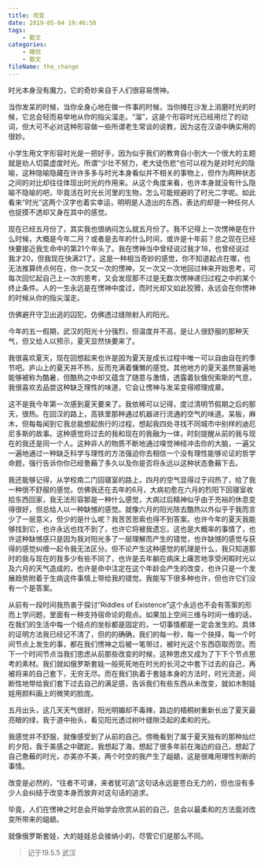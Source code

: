 ```yaml
---
title: 改变
date: 2019-05-04 19:46:58
tags:
    - 散文
categories:
    - 瞎侃
    - 散文
fileName: the_change
---
```

时光本身没有魔力，它的奇妙来自于人们很容易愣神。

当你发呆的时候，当你全身心地在做一件事的时候，当你摊在沙发上消磨时光的时候，它总会轻而易举地从你的指尖溜走。“溜”，这是个形容时光已经用烂了的动词，但大可不必对这种形容做一些所谓老生常谈的说教，因为这在汉语中确实用的很妙。

小学生用文字形容时光是一把好手，因为似乎我们的教育自小到大一个很大的主题就是劝人切莫虚度时光。所谓“少壮不努力，老大徒伤悲”也可以视为是对时光的隐喻，这种隐喻隐藏在许许多多与时光本身看似并不相关的事物上，但作为两种状态之间的对比却往往体现出时光的作用来。从这个角度来看，也许本身就没有什么隐喻不隐喻的吧，毕竟活在时光长河里的生物，怎么可能规避的了时光二字呢。如此看来“时光”这两个汉字也着实幸运，明明是人造出的东西，表达的却是一种任何人也捉摸不透却又身在其中的感觉。

现在已经五月份了，其实我也很纳闷怎么就五月份了。我不记得上一次愣神是在什么时候，大概是今年二月？或者是去年的什么时间，或许是十年前？总之现在已经快要接近我生命中的第21个年头了。我在愣神当中曾经说过我才18，也曾经说过我才20，但我现在快满21了。这是一种相当奇妙的感觉，你不知道起点在哪，也无法推算终点何在，你一次又一次的愣神，又一次又一次地回过神来开始思考，可每次回忆起自己上一次的思考，又会发现那不过是无数次愣神递归过程之中的某个终止条件。人的一生永远是在愣神中度过，而时光却又如此狡猾，永远会在你愣神的时候从你的指尖溜走。

仿佛避开守卫出逃的囚犯，仿佛透过缝隙射入的阳光。

今年的五一假期，武汉的阳光十分强烈，但温度并不高，是让人很舒服的那种天气，但又给人以预示，夏天显然快要来了。

我很喜欢夏天，现在回想起来也许是因为夏天是成长过程中唯一可以自由自在的季节吧。庐山上的夏天并不热，反而充满着慵懒的感觉。其他地方的夏天虽然普遍地能够被称为酷暑，但酷热之中却又蕴含了随意与激情，透露着狄俄倪索斯的气息，我很喜欢去品尝这种缺乏理性的味道，它会让愣神与发呆变得顺理成章。

这不是我今年第一次感到夏天要来了。我依稀可以记得，度过清明节假期之后的那天，很热。在回汉的路上，高铁里那种通过机器进行流通的空气的味道。呆板，麻木，但每每闻到它我总能想起旅行的过程，想起我四处寻找不同城市中别样的迪厄尼多斯的故事。这种感觉将过去的我和现在的我融为一体，时刻提醒从前的我与现在的我还是同一个人。这种非人的物质不断地通过嗅觉神经冲击你的大脑，一遍又一遍地通过一种缺乏科学与理性的方法强迫你去相信一个没有理性能够论证的哲学命题，强行告诉你你已经惫藾了多久以及你是否将永远以这种状态惫藾下去。

我还能够记得，从学校南二门回寝室的路上，四月的空气显得过于闷热了，给了我一种很不舒服的感觉。仿佛我还在去年的6月，大病初愈在六月的烈阳下回寝室收拾东西回家，我无法形容那是一种什么感觉，大病过后精神似乎由于充裕的休息变得很好，但总给人以一种缺憾的感觉。就像六月的阳光除去酷热以外似乎于我而言少了一层意义，但少的是什么呢？我苦苦思索也得不到答案。也许今年的夏天我能够找到它，也许永远也找不到了，也许它将被我遗忘，这也是大概率的事情了，也许这种缺憾感只是因为我对阳光多了一层理解而产生的错觉，也许缺憾的感觉与获得的感觉纠缠一起令我无法区分。但不论产生这种感觉的机理是什么，我只知道那时的我与现在的我多少有些不同了，也许是去年躺在病床上痛苦地享受闲暇时光以及六月的天气造成的，也许是命中注定在这个年龄会产生的改变，也许只是一个发展趋势附着于生病这件事情上带给我的错觉。我能写下很多种也许，但也许它们没有一个是答案。

从前有一段时间我热衷于探讨“Riddles of Existence”这个永远也不会有答案的形而上学问题，里面有一种支持宿命论的观点。如果加上空间三维与时间一维的话，在我们的生活中每一个结点的坐标都是固定的，一切事情都是一定会发生的。具体的证明方法我已经记不清了，但的的确确，我们的每一秒，每一个抉择，每一个时间节点上发生的事，都在我们愣神之后被一笔带过，被时光这个东西窃取而空。而下一个时间节点当我们思虑从前那些改变的时候，这种思虑又成为了下下个节点思考的素材。我们就如俄罗斯套娃一般死死地在时光的长河之中套下过去的自己，再被将来的自己套下，无穷无尽。而在我们执着于套娃本身的方法时，时光流逝，间断性地带给我们套下过去自己的满足感，告诉我们有些东西从未改变，就如木制娃娃用颜料画上的微笑的脸庞。

五月出头，这几天天气很好，阳光明媚却不毒辣，路边的梧桐树重新长出了夏天最亮眼的绿，我于道中抬头，看见阳光透过树叶缝隙泛起的柔和的光。

我感觉并不舒服，就像感受到了从前的自己。傍晚看到了属于夏天独有的那种灿烂的夕阳，我于美感之中蹉跎，我想起了海，想起了很多年前在海边的自己，想起了自己惫藾的时光，亦美亦不美，两个时空的我产生了龃龉，这是很难用理性判断的事情。

改变是必然的，“往者不可谏，来者犹可追”这句话永远是苍白无力的，但也没有多少人会纠结于改变本身而放弃对这句话的追求。

毕竟，人们在愣神之时总会开始学会欣赏从前的自己，总会以最柔和的方法面对改变所带来的龃龉。

就像俄罗斯套娃，大的娃娃总会接纳小的，尽管它们是那么不同。

> 记于19.5.5  武汉